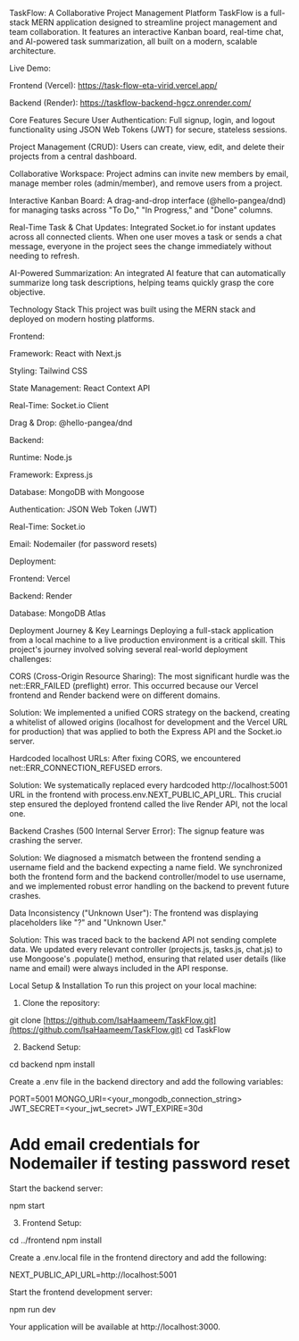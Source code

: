 TaskFlow: A Collaborative Project Management Platform
TaskFlow is a full-stack MERN application designed to streamline project management and team collaboration. It features an interactive Kanban board, real-time chat, and AI-powered task summarization, all built on a modern, scalable architecture.

Live Demo:

Frontend (Vercel): https://task-flow-eta-virid.vercel.app/

Backend (Render): https://taskflow-backend-hgcz.onrender.com/

Core Features
Secure User Authentication: Full signup, login, and logout functionality using JSON Web Tokens (JWT) for secure, stateless sessions.

Project Management (CRUD): Users can create, view, edit, and delete their projects from a central dashboard.

Collaborative Workspace: Project admins can invite new members by email, manage member roles (admin/member), and remove users from a project.

Interactive Kanban Board: A drag-and-drop interface (@hello-pangea/dnd) for managing tasks across "To Do," "In Progress," and "Done" columns.

Real-Time Task & Chat Updates: Integrated Socket.io for instant updates across all connected clients. When one user moves a task or sends a chat message, everyone in the project sees the change immediately without needing to refresh.

AI-Powered Summarization: An integrated AI feature that can automatically summarize long task descriptions, helping teams quickly grasp the core objective.

Technology Stack
This project was built using the MERN stack and deployed on modern hosting platforms.

Frontend:

Framework: React with Next.js

Styling: Tailwind CSS

State Management: React Context API

Real-Time: Socket.io Client

Drag & Drop: @hello-pangea/dnd

Backend:

Runtime: Node.js

Framework: Express.js

Database: MongoDB with Mongoose

Authentication: JSON Web Token (JWT)

Real-Time: Socket.io

Email: Nodemailer (for password resets)

Deployment:

Frontend: Vercel

Backend: Render

Database: MongoDB Atlas

Deployment Journey & Key Learnings
Deploying a full-stack application from a local machine to a live production environment is a critical skill. This project's journey involved solving several real-world deployment challenges:

CORS (Cross-Origin Resource Sharing): The most significant hurdle was the net::ERR_FAILED (preflight) error. This occurred because our Vercel frontend and Render backend were on different domains.

Solution: We implemented a unified CORS strategy on the backend, creating a whitelist of allowed origins (localhost for development and the Vercel URL for production) that was applied to both the Express API and the Socket.io server.

Hardcoded localhost URLs: After fixing CORS, we encountered net::ERR_CONNECTION_REFUSED errors.

Solution: We systematically replaced every hardcoded http://localhost:5001 URL in the frontend with process.env.NEXT_PUBLIC_API_URL. This crucial step ensured the deployed frontend called the live Render API, not the local one.

Backend Crashes (500 Internal Server Error): The signup feature was crashing the server.

Solution: We diagnosed a mismatch between the frontend sending a username field and the backend expecting a name field. We synchronized both the frontend form and the backend controller/model to use username, and we implemented robust error handling on the backend to prevent future crashes.

Data Inconsistency ("Unknown User"): The frontend was displaying placeholders like "?" and "Unknown User."

Solution: This was traced back to the backend API not sending complete data. We updated every relevant controller (projects.js, tasks.js, chat.js) to use Mongoose's .populate() method, ensuring that related user details (like name and email) were always included in the API response.

Local Setup & Installation
To run this project on your local machine:

1. Clone the repository:

git clone [https://github.com/IsaHaameem/TaskFlow.git](https://github.com/IsaHaameem/TaskFlow.git)
cd TaskFlow

2. Backend Setup:

cd backend
npm install

Create a .env file in the backend directory and add the following variables:

PORT=5001
MONGO_URI=<your_mongodb_connection_string>
JWT_SECRET=<your_jwt_secret>
JWT_EXPIRE=30d
# Add email credentials for Nodemailer if testing password reset

Start the backend server:

npm start

3. Frontend Setup:

cd ../frontend
npm install

Create a .env.local file in the frontend directory and add the following:

NEXT_PUBLIC_API_URL=http://localhost:5001

Start the frontend development server:

npm run dev

Your application will be available at http://localhost:3000.
